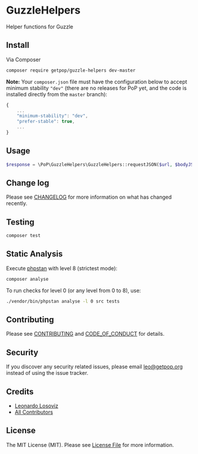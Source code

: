 # GuzzleHelpers

<!--
[![Latest Version on Packagist][ico-version]][link-packagist]
[![Software License][ico-license]](LICENSE.md)
[![Build Status][ico-travis]][link-travis]
[![Coverage Status][ico-scrutinizer]][link-scrutinizer]
[![Quality Score][ico-code-quality]][link-code-quality]
[![Total Downloads][ico-downloads]][link-downloads]
-->

Helper functions for Guzzle

## Install

Via Composer

``` bash
composer require getpop/guzzle-helpers dev-master
```

**Note:** Your `composer.json` file must have the configuration below to accept minimum stability `"dev"` (there are no releases for PoP yet, and the code is installed directly from the `master` branch):

```javascript
{
    ...
    "minimum-stability": "dev",
    "prefer-stable": true,
    ...
}
```

## Usage

```php
$response = \PoP\GuzzleHelpers\GuzzleHelpers::requestJSON($url, $bodyJSONQuery);
```

## Change log

Please see [CHANGELOG](CHANGELOG.md) for more information on what has changed recently.

## Testing

``` bash
composer test
```

## Static Analysis

Execute [phpstan](https://github.com/phpstan/phpstan) with level 8 (strictest mode):

``` bash
composer analyse
```

To run checks for level 0 (or any level from 0 to 8), use:

``` bash
./vendor/bin/phpstan analyse -l 0 src tests
```

## Contributing

Please see [CONTRIBUTING](CONTRIBUTING.md) and [CODE_OF_CONDUCT](CODE_OF_CONDUCT.md) for details.

## Security

If you discover any security related issues, please email leo@getpop.org instead of using the issue tracker.

## Credits

- [Leonardo Losoviz][link-author]
- [All Contributors][link-contributors]

## License

The MIT License (MIT). Please see [License File](LICENSE.md) for more information.

[ico-version]: https://img.shields.io/packagist/v/getpop/guzzle-helpers.svg?style=flat-square
[ico-license]: https://img.shields.io/badge/license-MIT-brightgreen.svg?style=flat-square
[ico-travis]: https://img.shields.io/travis/getpop/guzzle-helpers/master.svg?style=flat-square
[ico-scrutinizer]: https://img.shields.io/scrutinizer/coverage/g/getpop/guzzle-helpers.svg?style=flat-square
[ico-code-quality]: https://img.shields.io/scrutinizer/g/getpop/guzzle-helpers.svg?style=flat-square
[ico-downloads]: https://img.shields.io/packagist/dt/getpop/guzzle-helpers.svg?style=flat-square

[link-packagist]: https://packagist.org/packages/getpop/guzzle-helpers
[link-travis]: https://travis-ci.org/getpop/guzzle-helpers
[link-scrutinizer]: https://scrutinizer-ci.com/g/getpop/guzzle-helpers/code-structure
[link-code-quality]: https://scrutinizer-ci.com/g/getpop/guzzle-helpers
[link-downloads]: https://packagist.org/packages/getpop/guzzle-helpers
[link-author]: https://github.com/leoloso
[link-contributors]: ../../contributors
